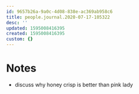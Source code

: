```yaml
---
id: 9657b26a-9a0c-4d08-838e-ac369ab958c6
title: people.journal.2020-07-17-105322
desc: ''
updated: 1595008416395
created: 1595008416395
custom: {}
---
```



# Notes
- discuss why honey crisp is better than pink lady
